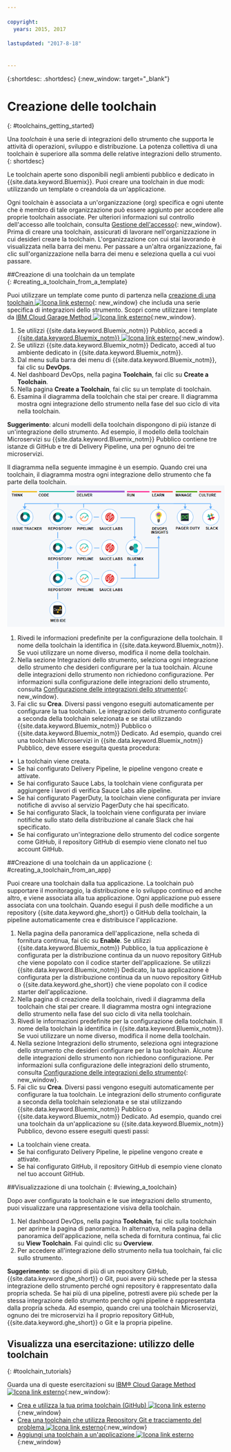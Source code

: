 ```yaml
---

copyright:
  years: 2015, 2017

lastupdated: "2017-8-18"


---
```


{:shortdesc: .shortdesc}
{:new_window: target="_blank"}

# Creazione delle toolchain
{: #toolchains_getting_started}

Una *toolchain* è una serie di integrazioni dello strumento che supporta le attività di operazioni, sviluppo e distribuzione. La potenza collettiva di una toolchain è superiore alla somma delle relative integrazioni dello strumento.
{: shortdesc}

Le toolchain aperte sono disponibili negli ambienti pubblico e dedicato in {{site.data.keyword.Bluemix}}. Puoi creare una toolchain in due modi: utilizzando un template o creandola da un'applicazione.

Ogni toolchain è associata a un'organizzazione (org) specifica e ogni utente che è membro di tale organizzazione può essere aggiunto per accedere alle proprie toolchain associate. Per ulteriori informazioni sul controllo dell'accesso alle toolchain, consulta [Gestione dell'accesso](/docs/services/ContinuousDelivery/toolchains_using.html#managing_access){: new_window}. Prima di creare una toolchain, assicurati di lavorare nell'organizzazione in cui desideri creare la toolchain. L'organizzazione con cui stai lavorando è visualizzata nella barra dei menu. Per passare a un'altra organizzazione, fai clic sull'organizzazione nella barra dei menu e seleziona quella a cui vuoi passare.


##Creazione di una toolchain da un template   
{: #creating_a_toolchain_from_a_template}

Puoi utilizzare un template come punto di partenza nella [creazione di una toolchain ![Icona link esterno](../../icons/launch-glyph.svg "Icona link esterno")](https://console.bluemix.net/devops/create){: new_window} che includa una serie specifica di integrazioni dello strumento. Scopri come utilizzare i template da [IBM Cloud Garage Method ![Icona link esterno](../../icons/launch-glyph.svg "Icona link esterno")](https://www.ibm.com/devops/method/category/tools){:new_window}.

1. Se utilizzi {{site.data.keyword.Bluemix_notm}} Pubblico, accedi a [{{site.data.keyword.Bluemix_notm}} ![Icona link esterno](../../icons/launch-glyph.svg "Icona link esterno")](http://console.bluemix.net){:new_window}.
1. Se utilizzi {{site.data.keyword.Bluemix_notm}} Dedicato, accedi al tuo ambiente dedicato in {{site.data.keyword.Bluemix_notm}}.
1. Dal menu sulla barra dei menu di {{site.data.keyword.Bluemix_notm}}, fai clic su **DevOps**.
1. Nel dashboard DevOps, nella pagina **Toolchain**, fai clic su **Create a Toolchain**.
1. Nella pagina **Create a Toolchain**, fai clic su un template di toolchain.
1. Esamina il diagramma della toolchain che stai per creare. Il diagramma mostra ogni integrazione dello strumento nella fase del suo ciclo di vita nella toolchain.

 **Suggerimento**: alcuni modelli della toolchain dispongono di più istanze di un'integrazione dello strumento. Ad esempio, il modello della toolchain Microservizi su {{site.data.keyword.Bluemix_notm}} Pubblico contiene tre istanze di GitHub e tre di Delivery Pipeline, una per ognuno dei tre microservizi.

 Il diagramma nella seguente immagine è un esempio. Quando crei una toolchain, il diagramma mostra ogni integrazione dello strumento che fa parte della toolchain.
![Diagramma toolchain](images/toolchain_diagram.png)

1. Rivedi le informazioni predefinite per la configurazione della toolchain. Il nome della toolchain la identifica in {{site.data.keyword.Bluemix_notm}}. Se vuoi utilizzare un nome diverso, modifica il nome della toolchain.  
1. Nella sezione Integrazioni dello strumento, seleziona ogni integrazione dello strumento che desideri configurare per la tua toolchain. Alcune delle integrazioni dello strumento non richiedono configurazione. Per informazioni sulla configurazione delle integrazioni dello strumento, consulta [Configurazione delle integrazioni dello strumento](/docs/services/ContinuousDelivery/toolchains_integrations.html){: new_window}.
1. Fai clic su **Crea**. Diversi passi vengono eseguiti automaticamente per configurare la tua toolchain. Le integrazioni dello strumento configurate a seconda della toolchain selezionata e se stai utilizzando {{site.data.keyword.Bluemix_notm}} Pubblico o {{site.data.keyword.Bluemix_notm}} Dedicato. Ad esempio, quando crei una toolchain Microservizi in {{site.data.keyword.Bluemix_notm}} Pubblico, deve essere eseguita questa procedura:

 * La toolchain viene creata.
 * Se hai configurato Delivery Pipeline, le pipeline vengono create e attivate.
 * Se hai configurato Sauce Labs, la toolchain viene configurata per aggiungere i lavori di verifica Sauce Labs alle pipeline.
 * Se hai configurato PagerDuty, la toolchain viene configurata per inviare notifiche di avviso al servizio PagerDuty che hai specificato.
 * Se hai configurato Slack, la toolchain viene configurata per inviare notifiche sullo stato della distribuzione al canale Slack che hai specificato.
 * Se hai configurato un'integrazione dello strumento del codice sorgente come GitHub, il repository GitHub di esempio viene clonato nel tuo account GitHub.


##Creazione di una toolchain da un applicazione
{: #creating_a_toolchain_from_an_app}

Puoi creare una toolchain dalla tua applicazione. La toolchain può supportare il monitoraggio, la distribuzione e lo sviluppo continuo ed anche altro, e viene associata alla tua applicazione. Ogni applicazione può essere associata con una toolchain. Quando esegui il push delle modifiche a un repository {{site.data.keyword.ghe_short}} o GitHub della toolchain, la pipeline automaticamente crea e distribuisce l'applicazione.  

1. Nella pagina della panoramica dell'applicazione, nella scheda di fornitura continua, fai clic su **Enable**. Se utilizzi {{site.data.keyword.Bluemix_notm}} Pubblico, la tua applicazione è configurata per la distribuzione continua da un nuovo repository GitHub che viene popolato con il codice starter dell'applicazione. Se utilizzi {{site.data.keyword.Bluemix_notm}} Dedicato, la tua applicazione è configurata per la distribuzione continua da un nuovo repository GitHub o {{site.data.keyword.ghe_short}} che viene popolato con il codice starter dell'applicazione.
1. Nella pagina di creazione della toolchain, rivedi il diagramma della toolchain che stai per creare. Il diagramma mostra ogni integrazione dello strumento nella fase del suo ciclo di vita nella toolchain.
1. Rivedi le informazioni predefinite per la configurazione della toolchain. Il nome della toolchain la identifica in {{site.data.keyword.Bluemix_notm}}. Se vuoi utilizzare un nome diverso, modifica il nome della toolchain.
1. Nella sezione Integrazioni dello strumento, seleziona ogni integrazione dello strumento che desideri configurare per la tua toolchain. Alcune delle integrazioni dello strumento non richiedono configurazione. Per informazioni sulla configurazione delle integrazioni dello strumento, consulta [Configurazione delle integrazioni dello strumento](/docs/services/ContinuousDelivery/toolchains_integrations.html){: new_window}.
1. Fai clic su **Crea**.  Diversi passi vengono eseguiti automaticamente per configurare la tua toolchain. Le integrazioni dello strumento configurate a seconda della toolchain selezionata e se stai utilizzando {{site.data.keyword.Bluemix_notm}} Pubblico o {{site.data.keyword.Bluemix_notm}} Dedicato. Ad esempio, quando crei una toolchain da un'applicazione su {{site.data.keyword.Bluemix_notm}} Pubblico, devono essere eseguiti questi passi:

 * La toolchain viene creata.
 * Se hai configurato Delivery Pipeline, le pipeline vengono create e attivate.
 * Se hai configurato GitHub, il repository GitHub di esempio viene clonato nel tuo account GitHub.


##Visualizzazione di una toolchain
{: #viewing_a_toolchain}

Dopo aver configurato la toolchain e le sue integrazioni dello strumento, puoi visualizzare una rappresentazione visiva della toolchain.

1. Nel dashboard DevOps, nella pagina **Toolchain**, fai clic sulla toolchain per aprirne la pagina di panoramica. In alternativa, nella pagina della panoramica dell'applicazione, nella scheda di fornitura continua, fai clic su **View Toolchain**. Fai quindi clic su **Overview**.
2. Per accedere all'integrazione dello strumento nella tua toolchain, fai clic sullo strumento.

 **Suggerimento**: se disponi di più di un repository GitHub, {{site.data.keyword.ghe_short}} o Git, puoi avere più schede per la stessa integrazione dello strumento perché ogni repository è rappresentato dalla propria scheda. Se hai più di una pipeline, potresti avere più schede per la stessa integrazione dello strumento perché ogni pipeline è rappresentata dalla propria scheda. Ad esempio, quando crei una toolchain Microservizi, ognuno dei tre microservizi ha il proprio repository GitHub, {{site.data.keyword.ghe_short}} o Git e la propria pipeline.

## Visualizza una esercitazione: utilizzo delle toolchain
{: #toolchain_tutorials}

Guarda una di queste esercitazioni su [IBM&reg; Cloud Garage Method ![Icona link esterno](../../icons/launch-glyph.svg "Icona link esterno")](https://www.ibm.com/devops/method){:new_window}:
  * [Crea e utilizza la tua prima toolchain (GitHub) ![Icona link esterno](../../icons/launch-glyph.svg "Icona link esterno")](https://www.ibm.com/devops/method/tutorials/tutorial_toolchain_flow?task=1){:new_window}
  * [Crea una toolchain che utilizza Repository Git e tracciamento del problema ![Icona link esterno](../../icons/launch-glyph.svg "Icona link esterno")](https://www.ibm.com/devops/method/tutorials/tutorial_toolchain_cfv2?task=1){:new_window}
  * [Aggiungi una toolchain a un'applicazione ![Icona link esterno](../../icons/launch-glyph.svg "Icona link esterno")](https://www.ibm.com/devops/method/tutorials/tutorial_app_to_toolchain?task=1){:new_window}
